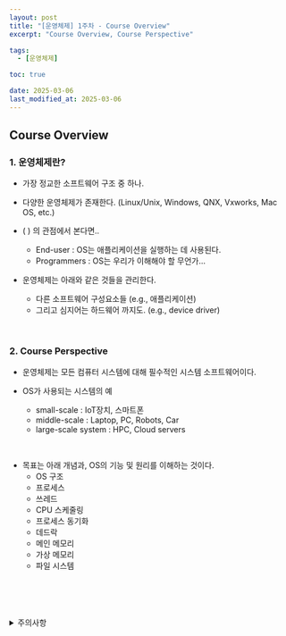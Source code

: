 ```yaml
---
layout: post
title: "[운영체제] 1주차 - Course Overview"
excerpt: "Course Overview, Course Perspective"

tags:
  - [운영체제]

toc: true

date: 2025-03-06
last_modified_at: 2025-03-06
---
```

## Course Overview
### 1. 운영체제란?
- 가장 정교한 소프트웨어 구조 중 하나.  
- 다양한 운영체제가 존재한다. (Linux/Unix, Windows, QNX, Vxworks, Mac OS, etc.)  
- ( ) 의 관점에서 본다면..
  - End-user : OS는 애플리케이션을 실행하는 데 사용된다.  
  - Programmers : OS는 우리가 이해해야 할 무언가...  

- 운영체제는 아래와 같은 것들을 관리한다.  
  - 다른 소프트웨어 구성요소들 (e.g., 애플리케이션)  
  - 그리고 심지어는 하드웨어 까지도. (e.g., device driver)  

<br>

### 2. Course Perspective
- 운영체제는 모든 컴퓨터 시스템에 대해 필수적인 시스템 소프트웨어이다.  

- OS가 사용되는 시스템의 예  
  - small-scale : IoT장치, 스마트폰
  - middle-scale : Laptop, PC, Robots, Car
  - large-scale system : HPC, Cloud servers  

<br>

- 목표는 아래 개념과, OS의 기능 및 원리를 이해하는 것이다.  
  - OS 구조
  - 프로세스
  - 쓰레드
  - CPU 스케줄링
  - 프로세스 동기화
  - 데드락
  - 메인 메모리
  - 가상 메모리
  - 파일 시스템  

<br>
<br>
<br>
<br>
<details>
<summary>주의사항</summary>
<div markdown="1">  

이 포스팅은 강원대학교 송원준 교수님의 운영체제 수업을 들으며 내용을 정리 한 것입니다.  
수업 내용에 대한 저작권은 교수님께 있으니,  
다른 곳으로의 무분별한 내용 복사를 자제해 주세요.  

</div>
</details>